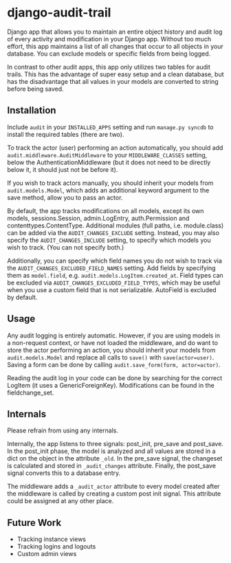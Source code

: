 django-audit-trail
==================

Django app that allows you to maintain an entire object history and audit log of every activity and modification in your Django app. Without too much effort, this app maintains a list of all changes that occur to all objects in your database. You can exclude models or specific fields from being logged.

In contrast to other audit apps, this app only utilizes two tables for audit trails. This has the advantage of super easy setup and a clean database, but has the disadvantage that all values in your models are converted to string before being saved.

Installation
------------

Include ``audit`` in your ``INSTALLED_APPS`` setting and run ``manage.py syncdb`` to install the required tables (there are two).

To track the actor (user) performing an action automatically, you should add ``audit.middleware.AuditMiddleware`` to your ``MIDDLEWARE_CLASSES`` setting, below the AuthenticationMiddleware (but it does not need to be directly below it, it should just not be before it).

If you wish to track actors manually, you should inherit your models from ``audit.models.Model``, which adds an additional keyword argument to the save method, allow you to pass an actor.

By default, the app tracks modifications on all models, except its own models, sessions.Session, admin.LogEntry, auth.Permission and contenttypes.ContentType. Additional modules (full paths, i.e. module.class) can be added via the ``AUDIT_CHANGES_EXCLUDE`` setting. Instead, you may also specify the ``AUDIT_CHANGES_INCLUDE`` setting, to specify which models you wish to track. (You can not specify both.)

Additionally, you can specify which field names you do not wish to track via the ``AUDIT_CHANGES_EXCLUDED_FIELD_NAMES`` setting. Add fields by specifying them as ``model.field``, e.g. ``audit.models.LogItem.created_at``. Field types can be excluded via ``AUDIT_CHANGES_EXCLUDED_FIELD_TYPES``, which may be useful when you use a custom field that is not serializable. AutoField is excluded by default.

Usage
-----

Any audit logging is entirely automatic. However, if you are using models in a non-request context, or have not loaded the middleware, and do want to store the actor performing an action, you should inherit your models from ``audit.models.Model`` and replace all calls to ``save()`` with ``save(actor=user)``. Saving a form can be done by calling ``audit.save_form(form, actor=actor)``.

Reading the audit log in your code can be done by searching for the correct LogItem (it uses a GenericForeignKey). Modifications can be found in the fieldchange_set.

Internals
---------

Please refrain from using any internals.

Internally, the app listens to three signals: post_init, pre_save and post_save. In the post_init phase, the model is analyzed and all values are stored in a dict on the object in the attribute ``_old``. In the pre_save signal, the changeset is calculated and stored in ``_audit_changes`` attribute. Finally, the post_save signal converts this to a database entry.

The middleware adds a ``_audit_actor`` attribute to every model created after the middleware is called by creating a custom post init signal. This attribute could be assigned at any other place.

Future Work
-----------
* Tracking instance views
* Tracking logins and logouts
* Custom admin views